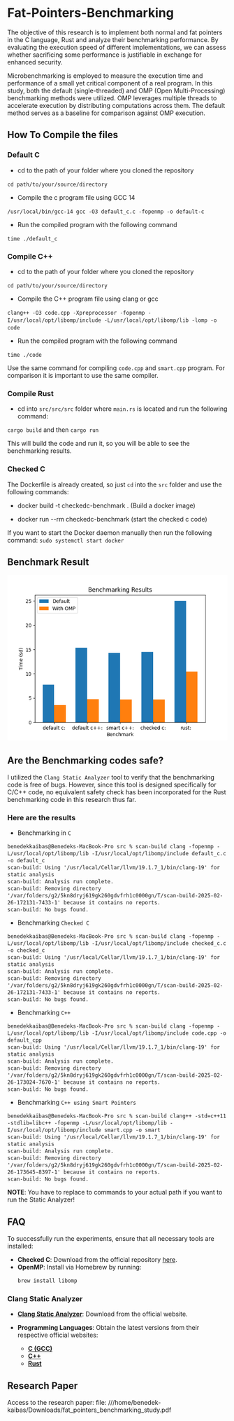 # Fat-Pointers-Benchmarking

The objective of this research is to implement both normal and fat pointers in the C language, Rust and analyze their benchmarking performance. By evaluating the execution speed of different implementations, we can assess whether sacrificing some performance is justifiable in exchange for enhanced security.

Microbenchmarking is employed to measure the execution time and performance of a small yet critical component of a real program. In this study, both the default (single-threaded) and OMP (Open Multi-Processing) benchmarking methods were utilized. OMP leverages multiple threads to accelerate execution by distributing computations across them. The default method serves as a baseline for comparison against OMP execution.

## How To Compile the files

### Default C

- cd to the path of your folder where you cloned the repository

`cd path/to/your/source/directory`

- Compile the c program file using GCC 14

`/usr/local/bin/gcc-14 gcc -O3 default_c.c -fopenmp -o default-c`

- Run the compiled program with the following command

`time ./default_c`

### Compile C++

- cd to the path of your folder where you cloned the repository

`cd path/to/your/source/directory`

- Compile the C++ program file using clang or gcc

`clang++ -O3 code.cpp -Xpreprocessor -fopenmp -I/usr/local/opt/libomp/include -L/usr/local/opt/libomp/lib -lomp -o code`

- Run the compiled program with the following command

`time ./code`

Use the same command for compiling `code.cpp` and `smart.cpp` program. For comparison it is important to use the same compiler.

### Compile Rust

- cd into `src/src/src` folder where `main.rs` is located and run the following command:

`cargo build` and then `cargo run`

This will build the code and run it, so you will be able to see the benchmarking results.

### Checked C

The Dockerfile is already created, so just `cd` into the `src` folder and use the following commands:

- docker build -t checkedc-benchmark . (Build a docker image)

- docker run --rm checkedc-benchmark (start the checked c code)

If you want to start the Docker daemon manually then run the following command: `sudo systemctl start docker`

## Benchmark Result

![Benchmarking Result](src/visualization/picture/benchmarking_result.png)

## Are the Benchmarking codes safe?

I utilized the `Clang Static Analyzer` tool to verify that the benchmarking code is free of bugs. However, since this tool is designed specifically for C/C++ code, no equivalent safety check has been incorporated for the Rust benchmarking code in this research thus far.

### Here are the results

- Benchmarking in `C`

```text
benedekkaibas@Benedeks-MacBook-Pro src % scan-build clang -fopenmp -L/usr/local/opt/libomp/lib -I/usr/local/opt/libomp/include default_c.c -o default_c
scan-build: Using '/usr/local/Cellar/llvm/19.1.7_1/bin/clang-19' for static analysis
scan-build: Analysis run complete.
scan-build: Removing directory '/var/folders/g2/5kn8dryj619gk260gdvfrh1c0000gn/T/scan-build-2025-02-26-172131-7433-1' because it contains no reports.
scan-build: No bugs found.
```

- Benchmarking `Checked C`

```text
benedekkaibas@Benedeks-MacBook-Pro src % scan-build clang -fopenmp -L/usr/local/opt/libomp/lib -I/usr/local/opt/libomp/include checked_c.c -o checked_c
scan-build: Using '/usr/local/Cellar/llvm/19.1.7_1/bin/clang-19' for static analysis
scan-build: Analysis run complete.
scan-build: Removing directory '/var/folders/g2/5kn8dryj619gk260gdvfrh1c0000gn/T/scan-build-2025-02-26-172131-7433-1' because it contains no reports.
scan-build: No bugs found.
```

- Benchmarking `C++`

```text
benedekkaibas@Benedeks-MacBook-Pro src % scan-build clang -fopenmp -L/usr/local/opt/libomp/lib -I/usr/local/opt/libomp/include code.cpp -o default_cpp
scan-build: Using '/usr/local/Cellar/llvm/19.1.7_1/bin/clang-19' for static analysis
scan-build: Analysis run complete.
scan-build: Removing directory '/var/folders/g2/5kn8dryj619gk260gdvfrh1c0000gn/T/scan-build-2025-02-26-173024-7670-1' because it contains no reports.
scan-build: No bugs found.
```

- Benchmarking `C++ using Smart Pointers`

```text
benedekkaibas@Benedeks-MacBook-Pro src % scan-build clang++ -std=c++11 -stdlib=libc++ -fopenmp -L/usr/local/opt/libomp/lib -I/usr/local/opt/libomp/include smart.cpp -o smart
scan-build: Using '/usr/local/Cellar/llvm/19.1.7_1/bin/clang-19' for static analysis
scan-build: Analysis run complete.
scan-build: Removing directory '/var/folders/g2/5kn8dryj619gk260gdvfrh1c0000gn/T/scan-build-2025-02-26-173645-8397-1' because it contains no reports.
scan-build: No bugs found.
```

**NOTE**: You have to replace to commands to your actual path if you want to run the Static Analyzer!


## FAQ  

To successfully run the experiments, ensure that all necessary tools are installed:  

- **Checked C**: Download from the official repository [here](https://github.com/checkedc/checkedc).  
- **OpenMP**: Install via Homebrew by running:  
  ```sh
  brew install libomp
  ```

### Clang Static Analyzer  

- **[Clang Static Analyzer](https://clang-analyzer.llvm.org/)**: Download from the official website.

- **Programming Languages**: Obtain the latest versions from their respective official websites:  
  - **[C (GCC)](https://gcc.gnu.org/)**  
  - **[C++](https://isocpp.org/get-started)**  
  - **[Rust](https://www.rust-lang.org/)**

## Research Paper

Access to the research paper: file: ///home/benedek-kaibas/Downloads/fat_pointers_benchmarking_study.pdf
